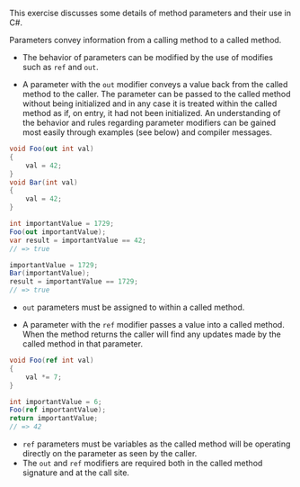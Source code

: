 This exercise discusses some details of method parameters and their use in C#.

Parameters convey information from a calling method to a called method.

- The behavior of parameters can be modified by the use of modifies such as `ref` and `out`.

- A parameter with the `out` modifier conveys a value back from the called method to the caller. The parameter can be passed to the called method without being initialized and in any case it is treated within the called method as if, on entry, it had not been initialized. An understanding of the behavior and rules regarding parameter modifiers can be gained most easily through examples (see below) and compiler messages.

```csharp
void Foo(out int val)
{
    val = 42;
}
void Bar(int val)
{
    val = 42;
}

int importantValue = 1729;
Foo(out importantValue);
var result = importantValue == 42;
// => true

importantValue = 1729;
Bar(importantValue);
result = importantValue == 1729;
// => true
```

- `out` parameters must be assigned to within a called method.

- A parameter with the `ref` modifier passes a value into a called method. When the method returns the caller will find any updates made by the called method in that parameter.

```csharp
void Foo(ref int val)
{
    val *= 7;
}

int importantValue = 6;
Foo(ref importantValue);
return importantValue;
// => 42
```

- `ref` parameters must be variables as the called method will be operating directly on the parameter as seen by the caller.
- The `out` and `ref` modifiers are required both in the called method signature and at the call site.
